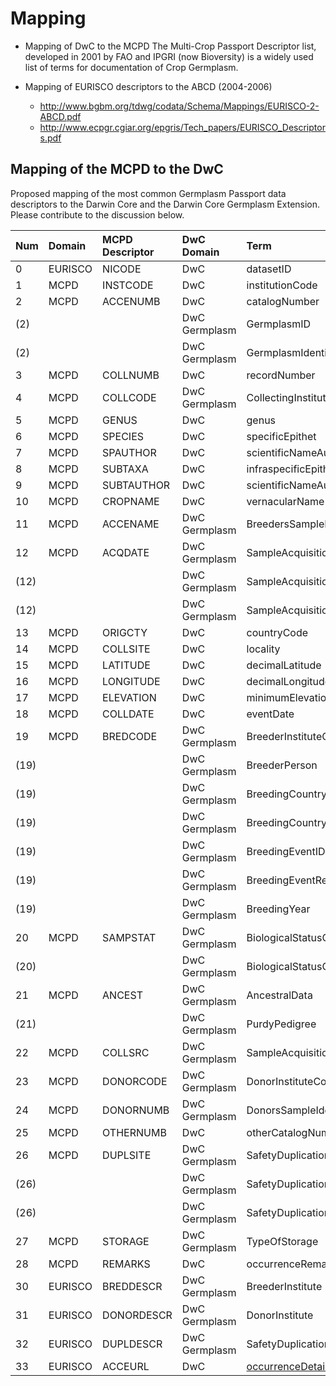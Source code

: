 # Mapping #

  * Mapping of DwC to the MCPD The Multi-Crop Passport Descriptor list, developed in 2001 by FAO and IPGRI (now Bioversity) is a widely used list of terms for documentation of Crop Germplasm.

  * Mapping of EURISCO descriptors to the ABCD (2004-2006)
    * http://www.bgbm.org/tdwg/codata/Schema/Mappings/EURISCO-2-ABCD.pdf
    * http://www.ecpgr.cgiar.org/epgris/Tech_papers/EURISCO_Descriptors.pdf




## Mapping of the MCPD to the DwC ##

Proposed mapping of the most common Germplasm Passport data descriptors to the Darwin Core and the Darwin Core Germplasm Extension. Please contribute to the discussion below.


| Num	| Domain | MCPD Descriptor	| DwC Domain	| Term	| Note	|
|:----|:-------|:----------------|:-----------|:-----|:-----|
| 0   |	EURISCO	| NICODE| DwC	       |	datasetID | |
| 1   |	MCPD   | INSTCODE        |	DwC        | institutionCode |      |
| 2   |	MCPD   | ACCENUMB        | DwC        | catalogNumber	|      |
| (2) | |	                | DwC Germplasm | GermplasmID | dwc:occurrenceID |
| (2) |	|		               |	DwC Germplasm	|	GermplasmIdentifier	|	|
| 3   |	MCPD	  |	COLLNUMB	       |	DwC	       |	recordNumber|		    |
| 4   |	MCPD	  |	COLLCODE	       |	DwC Germplasm	|	CollectingInstituteCode	|		    |
| 5   |	MCPD	  |	GENUS	          |	DwC	       |	genus	|		    |
| 6   |	MCPD	  |	SPECIES	        |	DwC	       |	specificEpithet	|		    |
| 7   |	MCPD	  |	SPAUTHOR|	DwC	       |	scientificNameAuthorship	|		    |
| 8   |	MCPD	  |	SUBTAXA	        |	DwC	       |	infraspecificEpithet	|		    |
| 9   |	MCPD	  |	SUBTAUTHOR|	DwC	       |	scientificNameAuthorship	|		    |
| 10  |	MCPD	  |	CROPNAME	       |	DwC	       |	vernacularName	|		    |
| 11  |	MCPD	  |	ACCENAME	       |	DwC Germplasm	|	BreedersSampleIdentifier	|		    |
| 12  |	MCPD	  |	ACQDATE	        |	DwC Germplasm	|	SampleAcquisitionDate	|		    |
| (12) |	|		               |	DwC Germplasm	|	SampleAcquisitionID	|	|
| (12) |	|		               |	DwC Germplasm	|	SampleAcquisitionRemarks	|	|
| 13  |	MCPD	  |	ORIGCTY	        |	DwC	       |	countryCode	|		    |
| 14  |	MCPD	  |	COLLSITE	       |	DwC	       |	locality	|		    |
| 15  |	MCPD	  |	LATITUDE	       |	DwC	       |	decimalLatitude	|		    |
| 16  |	MCPD	  |	LONGITUDE	      |	DwC	       |	decimalLongitude	|		    |
| 17  |	MCPD	  |	ELEVATION	      |	DwC	       |	minimumElevationinMeters	|		    |
| 18  | MCPD	  |	COLLDATE	       |	DwC	       |	eventDate	|		    |
| 19  | MCPD	  |	BREDCODE	       |	DwC Germplasm	|	BreederInstituteCode	|		    |
| (19) | |		               |	DwC Germplasm	|	BreederPerson	|	|
| (19) | |		               |	DwC Germplasm	|	BreedingCountry	|	|
| (19) | |		               |	DwC Germplasm	|	BreedingCountryCode	|	|
| (19) | |		               |	DwC Germplasm	|	BreedingEventID	|	|
| (19) | |		               |	DwC Germplasm	|	BreedingEventRemarks	|	|
| (19) | |		               |	DwC Germplasm	|	BreedingYear	|	|
| 20  |	MCPD	  |	SAMPSTAT	       |	DwC Germplasm	|	BiologicalStatusOfSampleCode	|		    |
| (20) |	|		               |	DwC Germplasm	|	BiologicalStatusOfSample	||
| 21  |	MCPD	  |	ANCEST          |DwC Germplasm|AncestralData |		    |
| (21) |	|		               |	DwC Germplasm	|	PurdyPedigree	|	|
| 22  |	MCPD	  |	COLLSRC	        |	DwC Germplasm	|	SampleAcquisitionSource	|	     |
| 23  |	MCPD	  |	DONORCODE	      |	DwC Germplasm	|	DonorInstituteCode	|		    |
| 24  |	MCPD	  |	DONORNUMB	      |	DwC Germplasm	|	DonorsSampleIdentifier	|		    |
| 25  |	MCPD	  |	OTHERNUMB	      |	DwC	       |	otherCatalogNumbers	|		    |
| 26  |	MCPD	  |	DUPLSITE	       |	DwC Germplasm	|	SafetyDuplicationInstituteCode	|	     |
| (26) |	|		               |	DwC Germplasm	|	SafetyDuplicationDate	|	|
| (26) |	|		               |	DwC Germplasm	|	SafetyDuplicationID	|	|
| 27  |	MCPD	  |	STORAGE	        |	DwC Germplasm	|	TypeOfStorage	|		    |
| 28  |	MCPD	  |	REMARKS	        |	DwC	       |	occurrenceRemarks	|		    |
| 30  |	EURISCO	|	BREDDESCR	      |	DwC Germplasm	|	BreederInstitute	|		    |
| 31  |	EURISCO	|	DONORDESCR	     |	DwC Germplasm	|	DonorInstitute	|		    |
| 32  |	EURISCO	| DUPLDESCR       | DwC Germplasm | SafetyDuplicationInstitute |		    |
| 33  |	EURISCO	|	ACCEURL	        |	DwC	       |	[occurrenceDetails](http://rs.tdwg.org/dwc/terms/index.htm#occurrenceDetails)	|	|